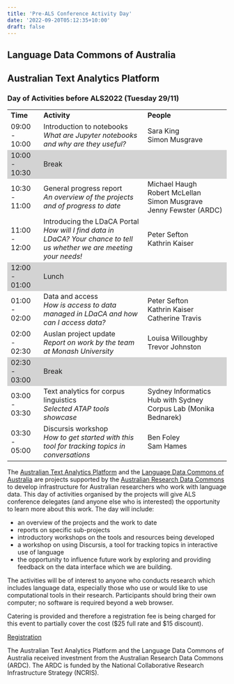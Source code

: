 ```yaml
---
title: 'Pre-ALS Conference Activity Day'
date: '2022-09-20T05:12:35+10:00'
draft: false
---
```


## Language Data Commons of Australia

## Australian Text Analytics Platform

### Day of Activities before ALS2022 (Tuesday 29/11)

<table>
<tr><td><b>Time</b></td><td><b>Activity</b></td><td><b>People</b></td></tr>
<tr><td>09:00 - 10:00</td><td>Introduction to notebooks<br><i>What are Jupyter notebooks and why are they useful?</i>
</td><td>Sara King<br>Simon Musgrave</td></tr>
<tr bgcolor = 'LightGray'><td>10:00 - 10:30</td><td>Break</td><td></td></tr>
<tr><td>10:30 - 11:00</td><td>General progress report<br><i>An overview of the projects and of progress to date</i>
</td><td>Michael Haugh<br>Robert McLellan<br>Simon Musgrave<br>Jenny Fewster (ARDC)</td></tr>
<tr><td>11:00 - 12:00</td><td>Introducing the LDaCA Portal<br><i>How will I find data in LDaCA? Your chance to tell us whether we are meeting your needs!</i></td><td>Peter Sefton<br>Kathrin Kaiser</td></tr>
<tr bgcolor = 'LightGray'><td>12:00 - 01:00</td><td>Lunch</td><td></td></tr>
<tr><td>01:00 - 02:00</td><td>Data and access<br><i>How is access to data managed in LDaCA and how can I access data?</i>
</td><td>Peter Sefton<br>Kathrin Kaiser<br>Catherine Travis</td></tr>
<tr><td>02:00 - 02:30</td><td>Auslan project update<br><i>Report on work by the team at Monash University</i>
</td><td>Louisa Willoughby<br>Trevor Johnston</td></tr>
<tr bgcolor = 'LightGray'><td>02:30 - 03:00</td><td>Break</td><td></td></tr>
<tr><td>03:00 - 03:30</td><td>Text analytics for corpus linguistics<br><i>Selected ATAP tools showcase</i>
</td><td>Sydney Informatics Hub with Sydney Corpus Lab (Monika Bednarek)</td></tr>
<tr><td>03:30 - 05:00</td><td>Discursis workshop<br><i>How to get started with this tool for tracking topics in conversations </td><td>Ben Foley<br>Sam Hames</td></tr></i>
</table>

The [Australian Text Analytics Platform](https://www.atap.edu.au/) and the [Language Data Commons of Australia](https://www.ldaca.edu.au/) are projects supported by the [Australian Research Data Commons](https://www.ardc.edu.au) to develop infrastructure for Australian researchers who work with language data. This day of activities organised by the projects will give ALS conference delegates (and anyone else who is interested) the opportunity to learn more about this work. The day will include:

- an overview of the projects and the work to date
- reports on specific sub-projects
- introductory workshops on the tools and resources being developed
- a workshop on using Discursis, a tool for tracking topics in interactive use of language
- the opportunity to influence future work by exploring and providing feedback on the data interface which we are building.

The activities will be of interest to anyone who conducts research which includes language data, especially those who use or would like to use computational tools in their research. Participants should bring their own computer; no software is required beyond a web browser.

Catering is provided and therefore a registration fee is being charged for this event to partially cover the cost ($25 full rate and $15 discount).

[Registration](https://als.asn.au/Conference/Conference2022/Workshops)

The Australian Text Analytics Platform and the Language Data Commons of Australia received investment from the Australian Research Data Commons (ARDC). The ARDC is funded by the National Collaborative Research Infrastructure Strategy (NCRIS).
